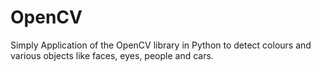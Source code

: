# OpenCV
Simply Application of the OpenCV library in Python to detect colours and various objects like faces, eyes, people and cars.
